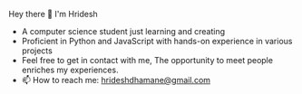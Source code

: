   Hey there 👋
  I'm Hridesh
  
- A computer science student just learning and creating
- Proficient in Python and JavaScript with hands-on experience in various projects
- Feel free to get in contact with me, The opportunity to meet people enriches my experiences.
- 📫 How to reach me: hrideshdhamane@gmail.com


